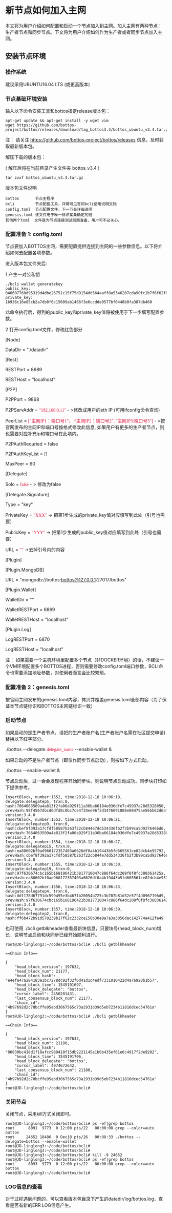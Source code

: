 # 新节点如何加入主网

本文将为用户介绍如何配置和启动一个节点加入到主网。加入主网有两种节点： 生产者节点和同步节点。下文将为用户介绍如何作为生产者或者同步节点加入主网。

## 安装节点环境

### 操作系统

建议采用UBUNTU16.04 LTS (或更高版本)

### 节点基础环境安装

输入以下命令安装工具和bottos指定release版本包：
```
apt-get update && apt-get install -y wget vim
wget https://github.com/bottos-project/bottos/releases/download/tag_bottos3.4/bottos_ubuntu_v3.4.tar.gz
```
注：
请关注 https://github.com/bottos-project/bottos/releases 信息，及时获取最新版本包。

解压下载的版本包： 

( 解压后将在当前目录产生文件夹 bottos_v3.4 )
```    
tar zvxf bottos_ubuntu_v3.4.tar.gz
```

版本包文件说明
   
    bottos       节点主程序
    bcli         节点配套工具，详情可见官网bcli使用说明文档
    config.toml  节点配置文件，下一节会详细说明
    genesis.toml 该文件用于唯一标识某条确定的链
    其他两个toml  文件是为节点连接测试网而准备，用户可不必关心。

### 配置准备 1: config.toml

节点要加入BOTTOS主网，需要配置提供连接到主网的一些参数信息。以下将介绍如何去配置各项参数。

进入版本包文件夹后:

1  产生一对公私钥
 
```
./bcli wallet generatekey
public_key: 046607760d95319d4dbe26751c15f75d9154dd564aaff8a5346207cda90fc1b7f6f62f0f7382e964b18a1f3f3b7c6b7b212c63959d1e0ab2b51a4f122b0089e9e4
private_key: 1b936c16e85cb2a7db8f6c15609ab1466f3e6ccdde0577bf0448b0fa387db460
```

此命令执行后，得到的public_key和private_key值将被使用于下一步填写配置参数。

2 打开config.toml文件，修改红色部分

[Node]

DataDir = "./datadir"

[Rest]

RESTPort = 8689

RESTHost = "localhost"

[P2P]

P2PPort = 9868

P2PServAddr =  <font color=#DC143C face="黑体">"192.168.0.11"</font> - >修改成用户的eth IP (可用ifconfig命令查询)

PeerList = <font color=#DC143C face="黑体">["主网IP1：端口号1"， “主网IP2：端口号2”, "主网IP3:端口号3"]</font> - >按官网发布的主网IP和端口号按格式修改此信息, 如果用户有更多的生产者节点，则也需要对应补充ip和端口号在此项内。

P2PAuthRequried = false

P2PAuthKeyList = []

MaxPeer = 60

[Delegate]

Solo = <font color=#DC143C face="黑体">false</font> - > 修改为false

[Delegate.Signature]

Type = "key"

PrivateKey = <font color=#DC143C face="黑体">"XXX"</font> -> 把第1步生成的private_key值对应填写到此处（引号也需要）

PublicKey = <font color=#DC143C face="黑体">"YYY"</font> -> 把第1步生成的public_key值对应填写到此处（引号也需要）

URL = <font color=#DC143C face="黑体">""</font> ->去掉引号内的内容

[Plugin]

[Plugin.MongoDB]

URL = "mongodb://bottos:bottos@127.0.0.1:27017/bottos"

[Plugin.Wallet]

WalletDir = ""

WalletRESTPort = 6869

WalletRESTHost = "localhost"

[Plugin.Log]

LogRESTPort = 6870

LogRESTHost = "localhost"

注：
如果需要一个主机环境里配置多个节点（非DOCKER环境）的话，不建议一个VM环境配置多个BOTTOS进程，否则需要修改config.toml端口参数，BCLI命令也需要添加地址参数，对使用者而言会比较繁琐。

### 配置准备 2：genesis.toml

按官网主网发布的genesis.toml内容，拷贝并覆盖genesis.toml全部内容（为了保证本节点链标识和BOTTOS主网链标识一致）

### 启动节点

如果启动的是生产者节点，请把的生产者账户名(生产者账户名需在社区提交申请)替换以下红字部分。

./bottos --delegate <font color=#DC143C face="黑体">delegate_name</font> --enable-wallet &

如果启动的不是生产者节点（即仅作同步节点启动），则按如下方式启动。

./bottos --enable-wallet &


节点启动后，过一会会发现程序开始同步块，则说明节点启动成功。同步块打印如下提供参考。

```
InsertBlock, number:1552, time:2018-12-18 10:06:18, delegate:delegatep5, trxn:0, hash:7664063509a4a813f2fa06a929f11a36ba66184e036dfe7c49937a28d5328050, prevHash:98f4567dbcd6dfd8c0bc7ce4f24ee96f2d3476691088e08475ae56bb62d6afd3, version:3.4.0
InsertBlock, number:1553, time:2018-12-18 10:06:21, delegate:delegatep9, trxn:0, hash:cbef8f392a17cfdf58587b263f22cb844e7dd534336fb2f3b99ca5d9276466d6, prevHash:7664063509a4a813f2fa06a929f11a36ba66184e036dfe7c49937a28d5328050, version:3.4.0
InsertBlock, number:1554, time:2018-12-18 10:06:27, delegate:delegatep15, trxn:0, hash:ea88602bf0ad960172357403a6626df0a4b19443b5fd665561ce82dcb4e95792, prevHash:cbef8f392a17cfdf58587b263f22cb844e7dd534336fb2f3b99ca5d9276466d6, version:3.4.0
InsertBlock, number:1555, time:2018-12-18 10:06:30, delegate:delegatep19, trxn:0, hash:97f630674cbc165b168196421b3817710047c886f64dc208f0f8fc380361425a, prevHash:ea88602bf0ad960172357403a6626df0a4b19443b5fd665561ce82dcb4e95792, version:3.4.0
InsertBlock, number:1556, time:2018-12-18 10:06:33, delegate:delegatep4, trxn:0, hash:ddf178d67791dc599495e3b4671b20054b725c3b707b81d32e57f4d0967196d9, prevHash:97f630674cbc165b168196421b3817710047c886f64dc208f0f8fc380361425a, version:3.4.0
InsertBlock, number:1557, time:2018-12-18 10:06:39, delegate:delegatep2, trxn:0, hash:ff6b472b91d578239b17f62c2332ce150b30e9a7a3a3056dac142774a412fa49
```

也可使用 ./bcli getblkheader查看最新块信息，只要块号(head_block_num)增长，说明节点启动和块同步已经开始顺利进行。
```
root@JD-linglong3:~/code/bottos/bcli# ./bcli getblkheader

==Chain Info==

{
    "head_block_version": 197632,
    "head_block_num": 21177,
    "head_block_hash": "e4efa47a284183e1bc7278dc92f32f6d41d1c4edf7331010422d4a76920b1b57",
    "head_block_time": 1545191697,
    "head_block_delegate": "bottos",
    "cursor_label": 2450201431,
    "last_consensus_block_num": 21177,
    "chain_id": "4b97b92d2c78bcffe95ebd3067565c73a2931b39d5eb7234b11816dcec54761a"
}
root@JD-linglong3:~/code/bottos/bcli# ./bcli getblkheader

==Chain Info==

{
    "head_block_version": 197632,
    "head_block_num": 21180,
    "head_block_hash": "06030bc418d1f18afcc989418f15db2221145e1b0b435ef61e6c4917f2de9202",
    "head_block_time": 1545191706,
    "head_block_delegate": "bottos",
    "cursor_label": 4074672642,
    "last_consensus_block_num": 21180,
    "chain_id": "4b97b92d2c78bcffe95ebd3067565c73a2931b39d5eb7234b11816dcec54761a"
}
root@JD-linglong3:~/code/bottos/bcli# 
```

### 关闭节点

关闭节点，采用kill方式关闭即可。

```
root@JD-linglong3:~/code/bottos/bcli# ps -ef|grep bottos
root      8091  9773  0 12:00 pts/22   00:00:00 grep --color=auto bottos
root     24652 18486  0 Dec18 pts/26   00:08:33 ./bottos --delegate=bottos --enable-wallet
root@JD-linglong3:~/code/bottos/bcli# 
root@JD-linglong3:~/code/bottos/bcli# 
root@JD-linglong3:~/code/bottos/bcli# kill -9 24652
root@JD-linglong3:~/code/bottos/bcli# ps -ef|grep bottos
root      8093  9773  0 12:00 pts/22   00:00:00 grep --color=auto bottos
root@JD-linglong3:~/code/bottos/bcli# 
```

### LOG信息的查看

对于过程遇到问题的，可以查看版本包目录下产生的datadir/log/bottos.log，查看是否有新的ERR LOG信息产生。